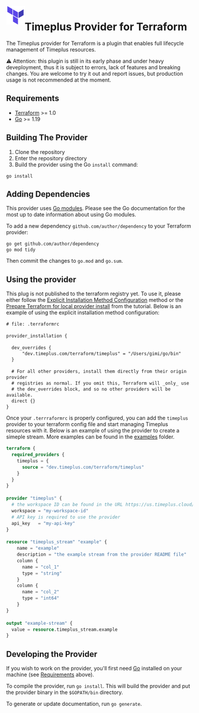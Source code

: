 <a href="https://terraform.io">
    <img src=".github/tf.png" alt="Terraform logo" title="Terraform" align="left" height="50" />
</a>

# Timeplus Provider for Terraform

The Timeplus provider for Terraform is a plugin that enables full lifecycle management of Timeplus resources.

⚠️ Attention: this plugin is still in its early phase and under heavy deveployment, thus it is subject to errors, lack of features and breaking changes. You are welcome to try it out and report issues, but production usage is not recommended at the moment.


## Requirements

- [Terraform](https://developer.hashicorp.com/terraform/downloads) >= 1.0
- [Go](https://golang.org/doc/install) >= 1.19

## Building The Provider

1. Clone the repository
1. Enter the repository directory
1. Build the provider using the Go `install` command:

```shell
go install
```

## Adding Dependencies

This provider uses [Go modules](https://github.com/golang/go/wiki/Modules).
Please see the Go documentation for the most up to date information about using Go modules.

To add a new dependency `github.com/author/dependency` to your Terraform provider:

```shell
go get github.com/author/dependency
go mod tidy
```

Then commit the changes to `go.mod` and `go.sum`.

## Using the provider

This plug is not published to the terraform registry yet. To use it, please either follow the [Explicit Installation Method Configuration](https://developer.hashicorp.com/terraform/cli/config/config-file#explicit-installation-method-configuration) method or the [Prepare Terraform for local provider install](https://developer.hashicorp.com/terraform/tutorials/providers-plugin-framework/providers-plugin-framework-provider#prepare-terraform-for-local-provider-install) from the tutorial. Below is an example of using the explicit installation method configuration:

```hcl
# file: .terraformrc

provider_installation {

  dev_overrides {
      "dev.timeplus.com/terraform/timeplus" = "/Users/gimi/go/bin"
  }

  # For all other providers, install them directly from their origin provider
  # registries as normal. If you omit this, Terraform will _only_ use
  # the dev_overrides block, and so no other providers will be available.
  direct {}
}
```

Once your `.terrraformrc` is properly configured, you can add the `timeplus` provider to your terraform config file and start managing Timeplus resources with it. Below is an example of using the provider to create a simeple stream. More examples can be found in the [examples](./tree/main/examples) folder.

```terraform
terraform {
  required_providers {
    timeplus = {
      source = "dev.timeplus.com/terraform/timeplus"
    }
  }
}

provider "timeplus" {
  # the workspace ID can be found in the URL https://us.timeplus.cloud/<my-workspace-id>
  workspace = "my-workspace-id"
  # API key is required to use the provider
  api_key   = "my-api-key"
}

resource "timeplus_stream" "example" {
    name = "example"
    description = "the example stream from the provider README file"
    column {
      name = "col_1"
      type = "string"
    }
    column {
      name = "col_2"
      type = "int64"
    }
}

output "example-stream" {
  value = resource.timeplus_stream.example
}
```

## Developing the Provider

If you wish to work on the provider, you'll first need [Go](http://www.golang.org) installed on your machine (see [Requirements](#requirements) above).

To compile the provider, run `go install`. This will build the provider and put the provider binary in the `$GOPATH/bin` directory.

To generate or update documentation, run `go generate`.

